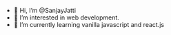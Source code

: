 - 👋 Hi, I’m @SanjayJatti
- 👀 I’m interested in web development.
- 🌱 I’m currently learning vanilla javascript and react.js
